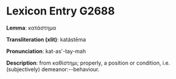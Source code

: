 # Lexicon Entry G2688

**Lemma**: κατάστημα

**Transliteration (xlit)**: katástēma

**Pronunciation**: kat-as'-tay-mah

**Description**:
from καθίστημι; properly, a position or condition, i.e. (subjectively) demeanor:--behaviour.
